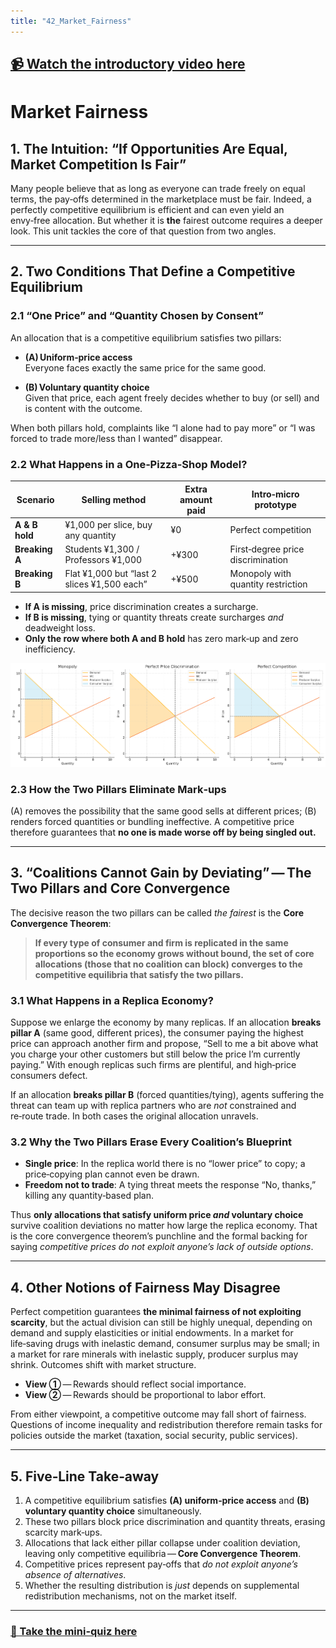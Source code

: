 ```yaml
---
title: "42_Market_Fairness"
---
```


## [📹 Watch the introductory video here](https://wsdmoodle.waseda.jp/mod/quiz/view.php?id=5169778)
# Market Fairness

## 1. The Intuition: “If Opportunities Are Equal, Market Competition Is Fair”

Many people believe that as long as everyone can trade freely on equal terms, the pay‑offs determined in the marketplace must be fair. Indeed, a perfectly competitive equilibrium is efficient and can even yield an envy‑free allocation. But whether it is **the** fairest outcome requires a deeper look. This unit tackles the core of that question from two angles.

---

## 2. Two Conditions That Define a Competitive Equilibrium

### 2.1  “One Price” and “Quantity Chosen by Consent”

An allocation that is a competitive equilibrium satisfies two pillars:

- **(A) Uniform‑price access**  
  Everyone faces exactly the same price for the same good.

- **(B) Voluntary quantity choice**  
  Given that price, each agent freely decides whether to buy (or sell) and is content with the outcome.

When both pillars hold, complaints like “I alone had to pay more” or “I was forced to trade more/less than I wanted” disappear.

### 2.2  What Happens in a One‑Pizza‑Shop Model?

| Scenario | Selling method | Extra amount paid | Intro‑micro prototype |
|----------|---------------|-------------------|----------------------|
| **A & B hold** | ¥1,000 per slice, buy any quantity | ¥0 | Perfect competition |
| **Breaking A** | Students ¥1,300 / Professors ¥1,000 | +¥300 | First‑degree price discrimination |
| **Breaking B** | Flat ¥1,000 but “last 2 slices ¥1,500 each” | +¥500 | Monopoly with quantity restriction |

- **If A is missing**, price discrimination creates a surcharge.  
- **If B is missing**, tying or quantity threats create surcharges *and* deadweight loss.  
- **Only the row where both A and B hold** has zero mark‑up and zero inefficiency.

![Figure](assets/images/Monopoly.png)

### 2.3  How the Two Pillars Eliminate Mark‑ups

(A) removes the possibility that the same good sells at different prices; (B) renders forced quantities or bundling ineffective. A competitive price therefore guarantees that **no one is made worse off by being singled out.**

---

## 3. “Coalitions Cannot Gain by Deviating” — The Two Pillars and Core Convergence

The decisive reason the two pillars can be called *the fairest* is the **Core Convergence Theorem**:

> **If every type of consumer and firm is replicated in the same proportions so the economy grows without bound, the set of core allocations (those that no coalition can block) converges to the competitive equilibria that satisfy the two pillars.**

### 3.1  What Happens in a Replica Economy?

Suppose we enlarge the economy by many replicas. If an allocation **breaks pillar A** (same good, different prices), the consumer paying the highest price can approach another firm and propose, “Sell to me a bit above what you charge your other customers but still below the price I’m currently paying.” With enough replicas such firms are plentiful, and high‑price consumers defect.  

If an allocation **breaks pillar B** (forced quantities/tying), agents suffering the threat can team up with replica partners who are *not* constrained and re‑route trade. In both cases the original allocation unravels.

### 3.2  Why the Two Pillars Erase Every Coalition’s Blueprint

- **Single price**: In the replica world there is no “lower price” to copy; a price‑copying plan cannot even be drawn.  
- **Freedom not to trade**: A tying threat meets the response “No, thanks,” killing any quantity‑based plan.

Thus **only allocations that satisfy uniform price *and* voluntary choice** survive coalition deviations no matter how large the replica economy. That is the core convergence theorem’s punchline and the formal backing for saying *competitive prices do not exploit anyone’s lack of outside options*.

---

## 4. Other Notions of Fairness May Disagree

Perfect competition guarantees **the minimal fairness of not exploiting scarcity**, but the actual division can still be highly unequal, depending on demand and supply elasticities or initial endowments. In a market for life‑saving drugs with inelastic demand, consumer surplus may be small; in a market for rare minerals with inelastic supply, producer surplus may shrink. Outcomes shift with market structure.

- **View ①** — Rewards should reflect social importance.  
- **View ②** — Rewards should be proportional to labor effort.

From either viewpoint, a competitive outcome may fall short of fairness. Questions of income inequality and redistribution therefore remain tasks for policies outside the market (taxation, social security, public services).

---

## 5. Five‑Line Take‑away

1. A competitive equilibrium satisfies **(A) uniform‑price access** and **(B) voluntary quantity choice** simultaneously.  
2. These two pillars block price discrimination and quantity threats, erasing scarcity mark‑ups.  
3. Allocations that lack either pillar collapse under coalition deviation, leaving only competitive equilibria — **Core Convergence Theorem**.  
4. Competitive prices represent pay‑offs that *do not exploit anyone’s absence of alternatives*.  
5. Whether the resulting distribution is *just* depends on supplemental redistribution mechanisms, not on the market itself.

---


### [📝 Take the mini-quiz here](https://wsdmoodle.waseda.jp/mod/quiz/view.php?id=5169778)


